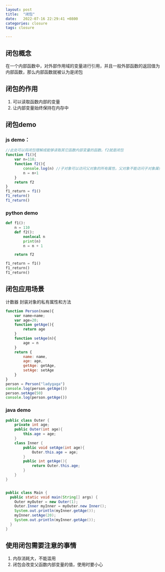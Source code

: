```yaml
---
layout: post
title:  "闭包"
date:   2022-07-16 22:29:41 +0800
categories: closure
tags: closure

---
```


## 闭包概念
在一个内部函数中，对外部作用域的变量进行引用，并且一般外部函数的返回值为内部函数，那么内部函数就被认为是闭包

## 闭包的作用
  1. 可以读取函数内部的变量 
  2. 让内部变量始终保持在内存中

  
## 闭包demo
### js demo：
```javascript
//此处可以将闭包理解成能够读取其它函数内部变量的函数。f2就是闭包
function f1(){
    var n=110;
    function f2(){
        console.log(n) //子对象可以访问父对象的所有属性。父对象不能访问子对象属性
        n = n+1
    }
    return f2
}
f1_return = f1()
f1_return()
f1_return()
```

### python demo
```python
def f1():
    n = 110
    def f2():
        nonlocal n
        print(n)
        n = n + 1

    return f2

f1_return = f1()
f1_return()
f1_return()
```

## 闭包应用场景
  计数器
  封装对象的私有属性和方法

```javascript
function Person(name){
    var name=name;
    var age=20;
    function getAge(){
        return age
    }
    function setAge(n){
        age = n
    }
    return {
        name: name,
        age: age,
        getAge: getAge,
        setAge: setAge
    }
}
person = Person("ladygaga")
console.log(person.getAge())
person.setAge(50)
console.log(person.getAge())
```

### java demo
``` java
public class Outer {
    private int age;
    public Outer(int age){
        this.age = age;
    }
    class Inner {
        public void setAge(int age){
            Outer.this.age = age;
        }
		public int getAge(){
            return Outer.this.age;
        }
    }
}


public class Main {
  public static void main(String[] args) {
    Outer myOuter = new Outer(1);
    Outer.Inner myInner = myOuter.new Inner();
    System.out.println(myInner.getAge());
    myInner.setAge(20);
    System.out.println(myInner.getAge());
  }
}
```



## 使用闭包需要注意的事情
  1. 内存消耗大，不能滥用
  2. 闭包会改变父函数内部变量的值，使用时要小心
